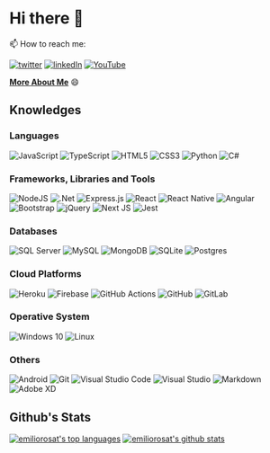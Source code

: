 # Hi there 👋


📫 How to reach me:

[![twitter](https://img.shields.io/badge/twitter-%231DA1F2.svg?&style=for-the-badge&logo=Twitter&logoColor=white)](https://twitter.com/emiliort)
[![linkedIn](https://img.shields.io/badge/linkedin-%230077B5.svg?&style=for-the-badge&logo=linkedin&logoColor=white)](https://www.linkedin.com/in/emiliorosat/)
[![YouTube](https://img.shields.io/badge/youtube-%23FF0000.svg?style=for-the-badge&logo=YouTube&logoColor=white)](https://www.youtube.com/channel/UCeQDXaNSOVaeAQEPNuUNbFQ)



**[More About Me](https://emiliort.com)** 😄


<!--[![youtube](https://img.shields.io/badge/youtube-%23FF0000.svg?&style=for-the-badge&logo=YouTube&logoColor=white)](https://www.youtube.com/channel/UCeQDXaNSOVaeAQEPNuUNbFQ)-->

## Knowledges

### Languages

![JavaScript](https://img.shields.io/badge/javascript-%23323330.svg?&style=for-the-badge&logo=javascript&logoColor=%23F7DF1E)
![TypeScript](https://img.shields.io/badge/typescript-%23007ACC.svg?&style=for-the-badge&logo=typescript&logoColor=white)
<img alt="HTML5" src="https://img.shields.io/badge/html5-%23E34F26.svg?&style=for-the-badge&logo=html5&logoColor=white"/>
<img alt="CSS3" src="https://img.shields.io/badge/css3-%231572B6.svg?&style=for-the-badge&logo=css3&logoColor=white"/>
<img alt="Python" src="https://img.shields.io/badge/python-%2314354C.svg?&style=for-the-badge&logo=python&logoColor=white"/>
<img alt="C#" src="https://img.shields.io/badge/c%23-%23239120.svg?&style=for-the-badge&logo=c-sharp&logoColor=white"/>


### Frameworks, Libraries and Tools

![NodeJS](https://img.shields.io/badge/node.js-%2343853D.svg?&style=for-the-badge&logo=node.js&logoColor=white)
<img alt=".Net" src="https://img.shields.io/badge/.NET-5C2D91?style=for-the-badge&logo=.net&logoColor=white"/>
![Express.js](https://img.shields.io/badge/express.js-%23404d59.svg?&style=for-the-badge)
<img alt="React" src="https://img.shields.io/badge/react-%2320232a.svg?&style=for-the-badge&logo=react&logoColor=%2361DAFB"/>
<img alt="React Native" src="https://img.shields.io/badge/react_native-%2320232a.svg?&style=for-the-badge&logo=react&logoColor=%2361DAFB"/>
<img alt="Angular" src="https://img.shields.io/badge/angular-%23DD0031.svg?&style=for-the-badge&logo=angular&logoColor=white"/>
<img alt="Bootstrap" src="https://img.shields.io/badge/bootstrap-%23563D7C.svg?&style=for-the-badge&logo=bootstrap&logoColor=white"/>
<img alt="jQuery" src="https://img.shields.io/badge/jquery-%230769AD.svg?&style=for-the-badge&logo=jquery&logoColor=white"/>
<img alt="Next JS" src="https://img.shields.io/badge/nextjs-%23000000.svg?&style=for-the-badge&logo=next.js&logoColor=white"/>
<img alt="Jest" src="https://img.shields.io/badge/-jest-%23C21325?&style=for-the-badge&logo=jest&logoColor=white"/>
<!--img alt="Django" src="https://img.shields.io/badge/django-%23092E20.svg?&style=for-the-badge&logo=django&logoColor=white"/-->

### Databases

![SQL Server](https://img.shields.io/badge/sqlserver-%2300f.svg?&style=for-the-badge&logo=sqlserver&logoColor=white)
![MySQL](https://img.shields.io/badge/mysql-%2300f.svg?&style=for-the-badge&logo=mysql&logoColor=white)
<img alt="MongoDB" src ="https://img.shields.io/badge/MongoDB-%234ea94b.svg?&style=for-the-badge&logo=mongodb&logoColor=white"/>
<img alt="SQLite" src ="https://img.shields.io/badge/sqlite-%2307405e.svg?&style=for-the-badge&logo=sqlite&logoColor=white"/>
<img alt="Postgres" src ="https://img.shields.io/badge/postgres-%23316192.svg?&style=for-the-badge&logo=postgresql&logoColor=white"/>

### Cloud Platforms

![Heroku](https://img.shields.io/badge/heroku-%23430098.svg?&style=for-the-badge&logo=heroku&logoColor=white)
<img alt="Firebase" src="https://img.shields.io/badge/firebase-%23039BE5.svg?&style=for-the-badge&logo=firebase"/>
<img alt="GitHub Actions" src="https://img.shields.io/badge/githubactions-%232671E5.svg?&style=for-the-badge&logo=githubactions&logoColor=white"/>
<img alt="GitHub" src="https://img.shields.io/badge/github-%23121011.svg?&style=for-the-badge&logo=github&logoColor=white"/>
<img alt="GitLab" src="https://img.shields.io/badge/gitlab-%23181717.svg?&style=for-the-badge&logo=gitlab&logoColor=white"/>


### Operative System

![Windows 10](https://img.shields.io/badge/Windows-0078D6?style=for-the-badge&logo=windows&logoColor=white)
<img alt="Linux" src="https://img.shields.io/badge/Linux-000000?style=for-the-badge&logo=linux&logoColor=white" />

### Others

![Android](https://img.shields.io/badge/Android-3DDC84?style=for-the-badge&logo=android&logoColor=white)
<img alt="Git" src="https://img.shields.io/badge/git-%23F05033.svg?&style=for-the-badge&logo=git&logoColor=white"/>
![Visual Studio Code](https://img.shields.io/badge/VisualStudioCode-0078d7.svg?&style=for-the-badge&logo=visual-studio-code&logoColor=white)
![Visual Studio](https://img.shields.io/badge/VisualStudio-6b39db.svg?&style=for-the-badge&logo=visual-studio&logoColor=white)
<img alt="Markdown" src="https://img.shields.io/badge/markdown-%23000000.svg?&style=for-the-badge&logo=markdown&logoColor=white"/>
<img alt="Adobe XD" src="https://img.shields.io/badge/adobexd-%23FF26BE.svg?&style=for-the-badge&logo=adobexd&logoColor=white"/>

## Github's Stats

[![emiliorosat's top languages](https://github-readme-stats.vercel.app/api/top-langs/?username=emiliorosat&theme=chartreuse-dark)](https://github.com/anuraghazra/github-readme-stats)
[![emiliorosat's github stats](https://github-readme-stats.vercel.app/api?username=emiliorosat&theme=chartreuse-dark)](https://github.com/anuraghazra/github-readme-stats)







<!--
**emiliorosat/emiliorosat** is a ✨ _special_ ✨ repository because its `README.md` (this file) appears on your GitHub profile.

Here are some ideas to get you started:

- 🔭 I’m currently working on ...
-  ...
- 👯 I’m looking to collaborate on ...
- 🤔 I’m looking for help with ...
- 💬 Ask me about ...
-  ...
- 😄 Pronouns: ...
- ⚡ Fun fact: ...
-->
